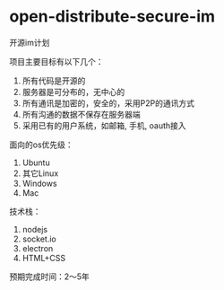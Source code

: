 # open-distribute-secure-im

开源im计划

项目主要目标有以下几个：

1. 所有代码是开源的
2. 服务器是可分布的，无中心的
3. 所有通讯是加密的，安全的，采用P2P的通讯方式
4. 所有沟通的数据不保存在服务器端
5. 采用已有的用户系统，如邮箱, 手机, oauth接入


面向的os优先级：

1. Ubuntu
2. 其它Linux
3. Windows
4. Mac


技术栈：

1. nodejs
2. socket.io
3. electron
4. HTML+CSS


预期完成时间：2〜5年
